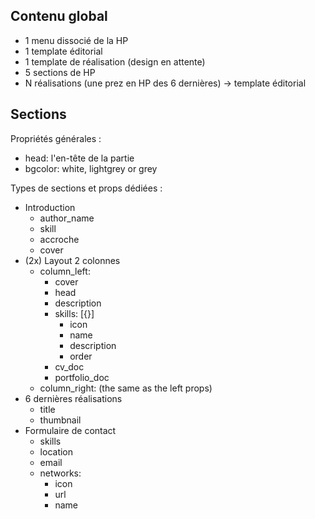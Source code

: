 ## Contenu global

- 1 menu dissocié de la HP
- 1 template éditorial
- 1 template de réalisation (design en attente)
- 5 sections de HP
- N réalisations (une prez en HP des 6 dernières) -> template éditorial


## Sections

Propriétés générales :
- head: l'en-tête de la partie
- bgcolor: white, lightgrey or grey

Types de sections et props dédiées :
* Introduction
    - author_name
    - skill
    - accroche
    - cover
* (2x) Layout 2 colonnes
    - column_left:
        * cover
        * head
        * description
        * skills: [{}]
            * icon
            * name
            * description
            * order
        * cv_doc
        * portfolio_doc
    - column_right: (the same as the left props)
* 6 dernières réalisations
    - title
    - thumbnail
* Formulaire de contact
    - skills
    - location
    - email
    - networks:
        * icon
        * url
        * name